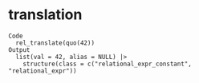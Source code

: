 # translation

    Code
      rel_translate(quo(42))
    Output
      list(val = 42, alias = NULL) |>
        structure(class = c("relational_expr_constant", "relational_expr"))

